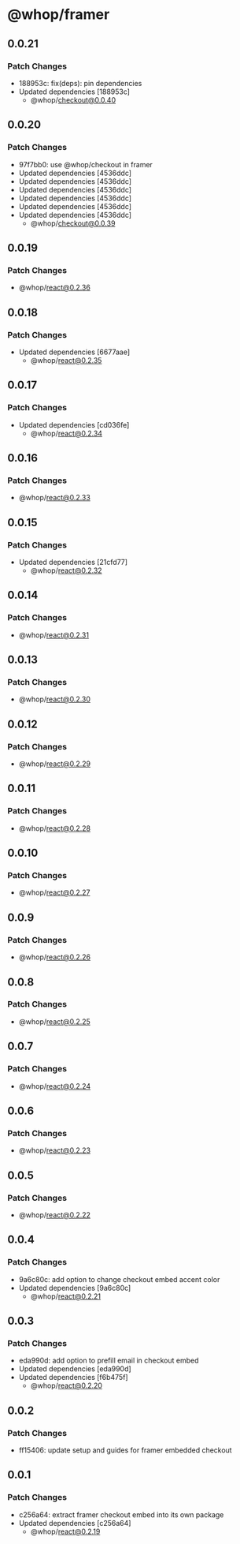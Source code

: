 # @whop/framer

## 0.0.21

### Patch Changes

- 188953c: fix(deps): pin dependencies
- Updated dependencies [188953c]
  - @whop/checkout@0.0.40

## 0.0.20

### Patch Changes

- 97f7bb0: use @whop/checkout in framer
- Updated dependencies [4536ddc]
- Updated dependencies [4536ddc]
- Updated dependencies [4536ddc]
- Updated dependencies [4536ddc]
- Updated dependencies [4536ddc]
- Updated dependencies [4536ddc]
  - @whop/checkout@0.0.39

## 0.0.19

### Patch Changes

- @whop/react@0.2.36

## 0.0.18

### Patch Changes

- Updated dependencies [6677aae]
  - @whop/react@0.2.35

## 0.0.17

### Patch Changes

- Updated dependencies [cd036fe]
  - @whop/react@0.2.34

## 0.0.16

### Patch Changes

- @whop/react@0.2.33

## 0.0.15

### Patch Changes

- Updated dependencies [21cfd77]
  - @whop/react@0.2.32

## 0.0.14

### Patch Changes

- @whop/react@0.2.31

## 0.0.13

### Patch Changes

- @whop/react@0.2.30

## 0.0.12

### Patch Changes

- @whop/react@0.2.29

## 0.0.11

### Patch Changes

- @whop/react@0.2.28

## 0.0.10

### Patch Changes

- @whop/react@0.2.27

## 0.0.9

### Patch Changes

- @whop/react@0.2.26

## 0.0.8

### Patch Changes

- @whop/react@0.2.25

## 0.0.7

### Patch Changes

- @whop/react@0.2.24

## 0.0.6

### Patch Changes

- @whop/react@0.2.23

## 0.0.5

### Patch Changes

- @whop/react@0.2.22

## 0.0.4

### Patch Changes

- 9a6c80c: add option to change checkout embed accent color
- Updated dependencies [9a6c80c]
  - @whop/react@0.2.21

## 0.0.3

### Patch Changes

- eda990d: add option to prefill email in checkout embed
- Updated dependencies [eda990d]
- Updated dependencies [f6b475f]
  - @whop/react@0.2.20

## 0.0.2

### Patch Changes

- ff15406: update setup and guides for framer embedded checkout

## 0.0.1

### Patch Changes

- c256a64: extract framer checkout embed into its own package
- Updated dependencies [c256a64]
  - @whop/react@0.2.19
